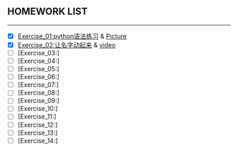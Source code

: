 ## HOMEWORK LIST
------
- [x] [Exercise_01:python语法练习](https://github.com/xuhongyu123/compuational_physics_N2015301020112/blob/master/untitled0.py) & [Picture](https://github.com/xuhongyu123/compuational_physics_N2015301020112/blob/master/%E6%8D%95%E8%8E%B7.PNG)    
- [x] [Exercise_02:让名字动起来](https://github.com/xuhongyu123/computational_physics_2015301020112/blob/master/%E5%8A%A8%E8%B5%B7%E6%9D%A5.py) & [video](https://github.com/xuhongyu123/computational_physics_2015301020112/blob/master/D__study_C_anaconda_python.exe%202017_9_21%202_10_03.mp4)
- [ ] [Exercise_03:]
- [ ] [Exercise_04:]
- [ ] [Exercise_05:]
- [ ] [Exercise_06:]
- [ ] [Exercise_07:]
- [ ] [Exercise_08:]
- [ ] [Exercise_09:]
- [ ] [Exercise_10:]
- [ ] [Exercise_11:]
- [ ] [Exercise_12:]
- [ ] [Exercise_13:]
- [ ] [Exercise_14:]
